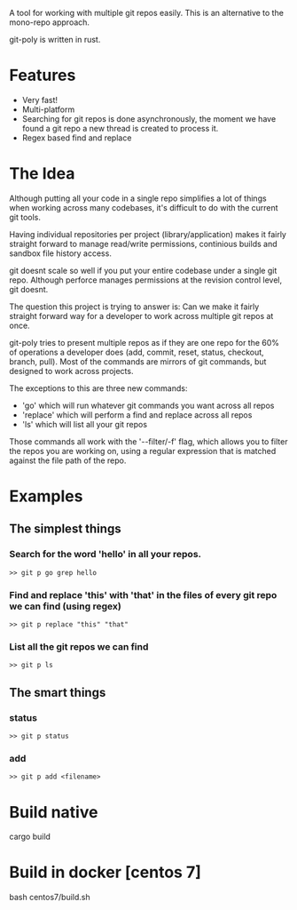 A tool for working with multiple git repos easily.
This is an alternative to the mono-repo approach.

git-poly is written in rust.

# Features
- Very fast!
- Multi-platform
- Searching for git repos is done asynchronously, the moment we have found a git
  repo a new thread is created to process it.
- Regex based find and replace

# The Idea
Although putting all your code in a single repo simplifies a lot of things when
working across many codebases, it's difficult to do with the current git tools.

Having individual repositories per project (library/application) makes it fairly
straight forward to manage read/write permissions, continious builds and sandbox
file history access.

git doesnt scale so well if you put your entire codebase under a single git repo.
Although perforce manages permissions at the revision control level, git doesnt.

The question this project is trying to answer is:
    Can we make it fairly straight forward way for a developer to work across multiple
    git repos at once.

git-poly tries to present multiple repos as if they are one repo for the 60% of operations
a developer does (add, commit, reset, status, checkout, branch, pull).
Most of the commands are mirrors of git commands, but designed to work across projects.

The exceptions to this are three new commands:
- 'go' which will run whatever git commands you want across all repos
- 'replace' which will perform a find and replace across all repos
- 'ls' which will list all your git repos

Those commands all work with the '--filter/-f' flag, which allows you to filter
the repos you are working on, using a regular expression that is matched against
the file path of the repo.

# Examples
## The simplest things
### Search for the word 'hello' in all your repos.
```
>> git p go grep hello
```

### Find and replace 'this' with 'that' in the files of every git repo we can find (using regex)
```
>> git p replace "this" "that"
```

### List all the git repos we can find
```
>> git p ls
```

## The smart things
### status
```
>> git p status
```

### add
```
>> git p add <filename>
```

# Build native
cargo build

# Build in docker [centos 7]
bash centos7/build.sh
